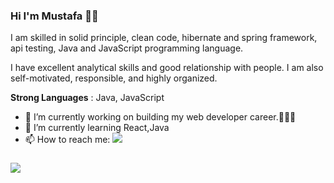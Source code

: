 ### Hi I'm Mustafa  👋🏼

I am skilled in solid principle, clean code, hibernate and spring framework, api testing,  Java and JavaScript programming language. 

I have excellent analytical skills and good relationship with people. I am also self-motivated, responsible, and highly organized.

**Strong Languages** : Java, JavaScript

- 🔭 I’m currently working on building my web developer career.👨🏻‍💻
- 🌱 I’m currently learning React,Java
- 📫 How to reach me: [![](https://img.shields.io/badge/linkedin-%230077B5.svg?&style=for-the-badge&logo=linkedin&logoColor=white)](https://www.linkedin.com/in/mustafa-unlu/)
###

[![](https://img.shields.io/twitter/follow/codeunlu?style=social)](https://www.twitter.com/codeunlu)
